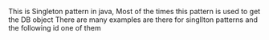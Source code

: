 This is Singleton pattern in java, Most of the times this pattern is used to get the DB object
There are many examples are there for singllton patterns and the following id one of them
